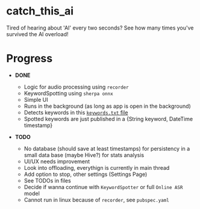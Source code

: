 # catch_this_ai

Tired of hearing about 'AI' every two seconds? See how many times you've survived the AI overload!


# Progress 
* **DONE**
    * Logic for audio processing using `recorder`
    * KeywordSpotting using `sherpa onnx`
    * Simple UI
    * Runs in the background (as long as app is open in the background)
    * Detects keywords in this [`keywords.txt` file](./assets/sherpa-onnx-kws-zipformer-gigaspeech-3.3M-2024-01-01/keywords.txt)
    * Spotted keywords are just published in a {String keyword, DateTime timestamp}

* **TODO**
    * No database (should save at least timestamps) for persistency in a small data base (maybe Hive?) for stats analysis
    * UI/UX needs improvement
    * Look into offloading, everythign is currently in main thread
    * Add option to stop, other settings (Settings Page)
    * See TODOs in files
    * Decide if wanna continue with `KeywordSpotter` or full `Online ASR` model
    * Cannot run in linux because of `recorder`, see `pubspec.yaml`
    